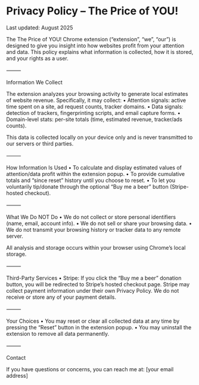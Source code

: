 # Privacy Policy – The Price of YOU!

Last updated: August 2025

The The Price of YOU! Chrome extension (“extension”, “we”, “our”) is designed to give you insight into how websites profit from your attention and data. This policy explains what information is collected, how it is stored, and your rights as a user.

⸻

Information We Collect

The extension analyzes your browsing activity to generate local estimates of website revenue. Specifically, it may collect:
	•	Attention signals: active time spent on a site, ad request counts, tracker domains.
	•	Data signals: detection of trackers, fingerprinting scripts, and email capture forms.
	•	Domain-level stats: per-site totals (time, estimated revenue, tracker/ads counts).

This data is collected locally on your device only and is never transmitted to our servers or third parties.

⸻

How Information Is Used
	•	To calculate and display estimated values of attention/data profit within the extension popup.
	•	To provide cumulative totals and “since reset” history until you choose to reset.
	•	To let you voluntarily tip/donate through the optional “Buy me a beer” button (Stripe-hosted checkout).

⸻

What We Do NOT Do
	•	We do not collect or store personal identifiers (name, email, account info).
	•	We do not sell or share your browsing data.
	•	We do not transmit your browsing history or tracker data to any remote server.

All analysis and storage occurs within your browser using Chrome’s local storage.

⸻

Third-Party Services
	•	Stripe: If you click the “Buy me a beer” donation button, you will be redirected to Stripe’s hosted checkout page. Stripe may collect payment information under their own Privacy Policy. We do not receive or store any of your payment details.

⸻

Your Choices
	•	You may reset or clear all collected data at any time by pressing the “Reset” button in the extension popup.
	•	You may uninstall the extension to remove all data permanently.

⸻

Contact

If you have questions or concerns, you can reach me at:
[your email address]
